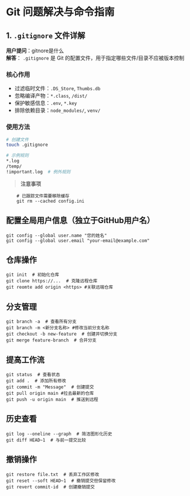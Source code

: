 # Git 问题解决与命令指南

## 1. `.gitignore` 文件详解
**用户提问**：gitnore是什么  
**解答**：
`.gitignore` 是 Git 的配置文件，用于指定哪些文件/目录不应被版本控制

### 核心作用
- 过滤临时文件：`.DS_Store`, `Thumbs.db`
- 忽略编译产物：`*.class`, `/dist/`
- 保护敏感信息：`.env`, `*.key`
- 排除依赖目录：`node_modules/`, `venv/`

### 使用方法
```bash
# 创建文件
touch .gitignore

# 示例规则
*.log
/temp/
!important.log  # 例外规则
```
> **注意事项**
```
    # 已跟踪文件需要移除缓存
    git rm --cached config.ini
```


## 配置全局用户信息（独立于GitHub用户名）
```
git config --global user.name "您的姓名"
git config --global user.email "your-email@example.com"
```
## 仓库操作
```
git init  # 初始化仓库
git clone https://...  # 克隆远程仓库
git reomte add origin <https> #关联远端仓库
```

## 分支管理
```
git branch -a  # 查看所有分支
git branch -m <新分支名称> #修改当前分支名称
git checkout -b new-feature  # 创建并切换分支
git merge feature-branch  # 合并分支
```

## 提高工作流
```
git status  # 查看状态
git add .  # 添加所有修改
git commit -m "Message"  # 创建提交
git pull origin main #拉去最新的仓库
git push -u origin main  # 推送到远程
```

## 历史查看
```
git log --oneline --graph  # 简洁图形化历史
git diff HEAD~1  # 与前一提交比较
```

## 撤销操作
```
git restore file.txt  # 丢弃工作区修改
git reset --soft HEAD~1  # 撤销提交但保留修改
git revert commit-id  # 创建撤销提交
```